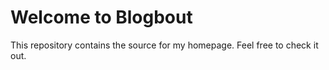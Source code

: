 # Welcome to Blogbout

This repository contains the source for my homepage. Feel free to check it out.

